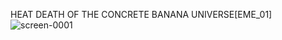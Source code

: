 HEAT DEATH OF THE CONCRETE BANANA UNIVERSE[EME_01]
![screen-0001](https://user-images.githubusercontent.com/55522045/137603439-70ba75f8-76fb-4b35-a11c-61288ff7569c.jpg)

